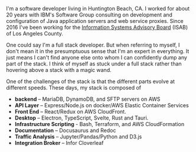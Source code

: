 I'm a software developer living in Huntington Beach, CA.
I worked for about 20 years with IBM's Software Group consulting
on development and configuration of Java application servers
and web service proxies.  Since 2016 I've been working for the
[Information Systems Advisory Board](http://ccjcc.lacounty.gov/Subcommittees-Task-Forces/Information-Systems-Advisory-Board-ISAB)
(ISAB) of Los Angeles County.

One could say I'm a full stack developer. But when referring to
myself, I don't mean it in the presumptuous sense that I'm an
expert in everything. It just means I can't find anyone else onto
whom I can confidently dump any part of the stack.
I think of myself as stuck under a full stack rather than
hovering above a stack with a magic wand.

One of the challenges of the stack is that the different parts
evolve at different speeds. These days, my stack is composed of

* __backend__ – MariaDB, DynamoDB, and SFTP servers on AWS
* __API Layer__ – Express/Node.js on docker/AWS Elastic Container Services
* __Front End__ – React/Redux on AWS CloudFront.
* __Desktop__ – Electron, TypeScript, Svelte, Rust and Tauri.
* __Infrastructure Scripting__ - Bash, Terraform, and AWS CloudFormation
* __Documentation__ – Docusaurus and Redoc
* __Traffic Analysis__ – Jupyter/Pandas/Python and D3.js
* __Integration Broker__ – Infor Cloverleaf
